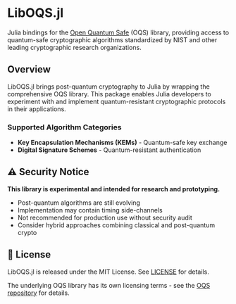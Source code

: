 # LibOQS.jl

Julia bindings for the [Open Quantum Safe](https://openquantumsafe.org/) (OQS) library, providing access to quantum-safe cryptographic algorithms standardized by NIST and other leading cryptographic research organizations.

## Overview

LibOQS.jl brings post-quantum cryptography to Julia by wrapping the comprehensive OQS library. This package enables Julia developers to experiment with and implement quantum-resistant cryptographic protocols in their applications.

### Supported Algorithm Categories

- **Key Encapsulation Mechanisms (KEMs)** - Quantum-safe key exchange
- **Digital Signature Schemes** - Quantum-resistant authentication

## ⚠️ Security Notice

**This library is experimental and intended for research and prototyping.** 

- Post-quantum algorithms are still evolving
- Implementation may contain timing side-channels
- Not recommended for production use without security audit
- Consider hybrid approaches combining classical and post-quantum crypto

## 📄 License

LibOQS.jl is released under the MIT License. See [LICENSE](LICENSE) for details.

The underlying OQS library has its own licensing terms - see the [OQS repository](https://github.com/open-quantum-safe/liboqs) for details.